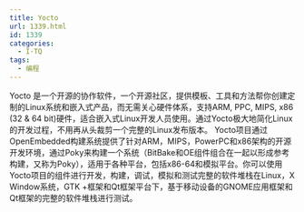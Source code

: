 ```yaml
---
title: Yocto
url: 1339.html
id: 1339
categories:
  - I·TQ
tags:
  - 编程
---
```


Yocto 是一个开源的协作软件，一个开源社区，提供模板、工具和方法帮你创建定制的Linux系统和嵌入式产品，而无需关心硬件体系，支持ARM, PPC, MIPS, x86 (32 & 64 bit)硬件，适合嵌入式Linux开发人员使用。通过Yocto极大地简化Linux的开发过程，不用再从头裁剪一个完整的Linux发布版本。 Yocto项目通过OpenEmbedded构建系统提供了针对ARM，MIPS，PowerPC和x86架构的开源开发环境，通过Poky来构建一个系统（BitBake和OE组件组合在一起以形成参考构建，又称为Poky），适用于各种平台，包括x86-64和模拟平台。你可以使用Yocto项目的组件进行开发，构建，调试，模拟和测试完整的软件堆栈在Linux，X Window系统，GTK +框架和Qt框架平台下，基于移动设备的GNOME应用框架和Qt框架的完整的软件堆栈进行测试。